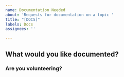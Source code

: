 ```yaml
---
name: Documentation Needed
about: 'Requests for documentation on a topic '
title: "[DOCS]"
labels: Docs
assignees: ''

---
```


## What would you like documented?

### Are you volunteering?
